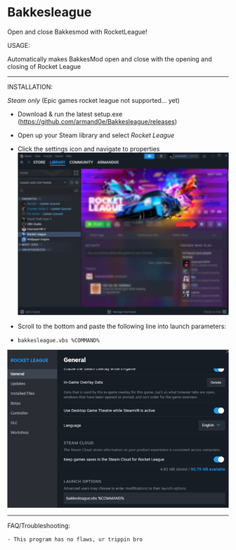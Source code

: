 # Bakkesleague
Open and close Bakkesmod with RocketLeague!

USAGE:

Automatically makes BakkesMod open and close with the opening and closing of Rocket League 

___________________________________________________________________________________________

INSTALLATION:

*Steam only* (Epic games rocket league not supported... yet)

* Download & run the latest setup.exe (https://github.com/armand0e/Bakkesleague/releases)

* Open up your Steam library and select *Rocket League*
* Click the settings icon and navigate to properties
![alt text](https://github.com/armand0e/Bakkesleague/blob/main/dev/images/image.png?raw=true)

* Scroll to the bottom and paste the following line into launch parameters:
*     bakkesleague.vbs %COMMAND%
![alt text](https://github.com/armand0e/Bakkesleague/blob/main/dev/images/launch.png?raw=true)

____________________________________________________________________________________________

FAQ/Troubleshooting:

    - This program has no flaws, ur trippin bro

